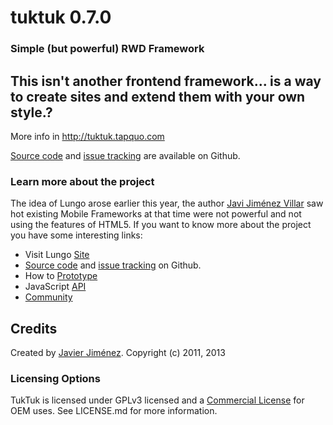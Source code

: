 # tuktuk 0.7.0
### Simple (but powerful) RWD Framework

## This isn't another frontend framework... is a way to create sites and extend them with your own style.?
More info in http://tuktuk.tapquo.com

[Source code](https://github.com/soyjavi/tuktuk) and [issue tracking](https://github.com/soyjavi/tuktuk/issues) are available on Github.


### Learn more about the project
The idea of Lungo arose earlier this year, the author [Javi Jiménez Villar](http://twitter.com/soyjavi) saw hot existing Mobile Frameworks at that time were not powerful and not using the features of HTML5. If you want to know more about the project you have some interesting links:

- Visit Lungo [Site](http://lungo.tapquo.com/)
- [Source code](https://github.com/tapquo/Lungo.js) and [issue tracking](http://github.com/tapquo/Lungo.js/issues) on Github.
- How to [Prototype](http://lungo.tapquo.com/docs/designers)
- JavaScript [API](http://lungo.tapquo.com/docs/developers)
- [Community](https://groups.google.com/forum/#!forum/lungojs)

## Credits
Created by [Javier Jiménez](http://twitter.com/soyjavi).
Copyright (c) 2011, 2013

### Licensing Options
TukTuk is licensed under GPLv3 licensed and a [Commercial License](https://github.com/TapQuo/Lungo.js/blob/master/LICENSE.md) for OEM uses. See LICENSE.md for more information.
